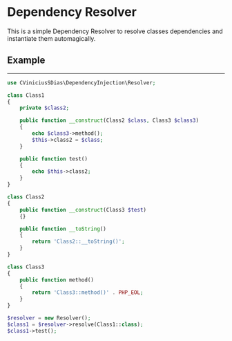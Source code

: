 # Dependency Resolver

This is a simple Dependency Resolver to resolve classes dependencies and instantiate
them automagically.

## Example
---

```php
use CViniciusSDias\DependencyInjection\Resolver;

class Class1
{
    private $class2;

    public function __construct(Class2 $class, Class3 $class3)
    {
        echo $class3->method();
        $this->class2 = $class;
    }

    public function test()
    {
        echo $this->class2;
    }
}

class Class2
{
    public function __construct(Class3 $test)
    {}

    public function __toString()
    {
        return 'Class2::__toString()';
    }
}

class Class3
{
    public function method()
    {
        return 'Class3::method()' . PHP_EOL;
    }
}

$resolver = new Resolver();
$class1 = $resolver->resolve(Class1::class);
$class1->test();

```